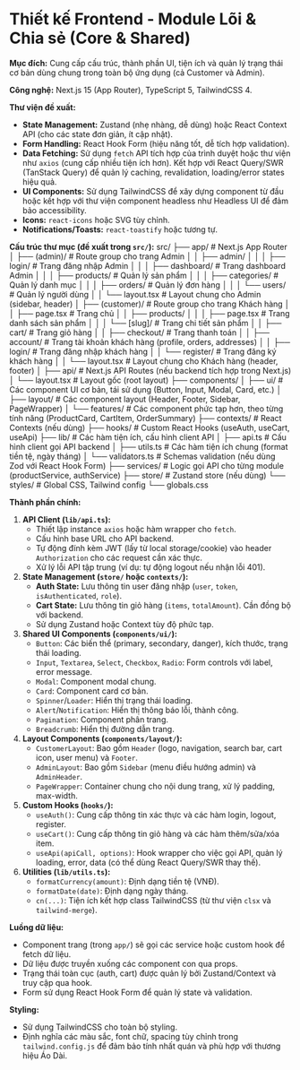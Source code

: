 # Thiết kế Frontend - Module Lõi & Chia sẻ (Core & Shared)

**Mục đích:** Cung cấp cấu trúc, thành phần UI, tiện ích và quản lý trạng thái cơ bản dùng chung trong toàn bộ ứng dụng (cả Customer và Admin).

**Công nghệ:** Next.js 15 (App Router), TypeScript 5, TailwindCSS 4.

**Thư viện đề xuất:**

- **State Management:** Zustand (nhẹ nhàng, dễ dùng) hoặc React Context API (cho các state đơn giản, ít cập nhật).
- **Form Handling:** React Hook Form (hiệu năng tốt, dễ tích hợp validation).
- **Data Fetching:** Sử dụng `fetch` API tích hợp của trình duyệt hoặc thư viện như `axios` (cung cấp nhiều tiện ích hơn). Kết hợp với React Query/SWR (TanStack Query) để quản lý caching, revalidation, loading/error states hiệu quả.
- **UI Components:** Sử dụng TailwindCSS để xây dựng component từ đầu hoặc kết hợp với thư viện component headless như Headless UI để đảm bảo accessibility.
- **Icons:** `react-icons` hoặc SVG tùy chỉnh.
- **Notifications/Toasts:** `react-toastify` hoặc tương tự.

**Cấu trúc thư mục (đề xuất trong `src/`):**
src/
├── app/                  # Next.js App Router
│   ├── (admin)/          # Route group cho trang Admin
│   │   ├── admin/
│   │   │   ├── login/      # Trang đăng nhập Admin
│   │   │   ├── dashboard/  # Trang dashboard Admin
│   │   │   ├── products/   # Quản lý sản phẩm
│   │   │   ├── categories/ # Quản lý danh mục
│   │   │   ├── orders/     # Quản lý đơn hàng
│   │   │   └── users/      # Quản lý người dùng
│   │   └── layout.tsx    # Layout chung cho Admin (sidebar, header)
│   ├── (customer)/       # Route group cho trang Khách hàng
│   │   ├── page.tsx      # Trang chủ
│   │   ├── products/
│   │   │   ├── page.tsx    # Trang danh sách sản phẩm
│   │   │   └── [slug]/     # Trang chi tiết sản phẩm
│   │   ├── cart/         # Trang giỏ hàng
│   │   ├── checkout/     # Trang thanh toán
│   │   ├── account/      # Trang tài khoản khách hàng (profile, orders, addresses)
│   │   ├── login/        # Trang đăng nhập khách hàng
│   │   └── register/     # Trang đăng ký khách hàng
│   │   └── layout.tsx    # Layout chung cho Khách hàng (header, footer)
│   ├── api/              # Next.js API Routes (nếu backend tích hợp trong Next.js)
│   └── layout.tsx        # Layout gốc (root layout)
├── components/
│   ├── ui/               # Các component UI cơ bản, tái sử dụng (Button, Input, Modal, Card, etc.)
│   ├── layout/           # Các component layout (Header, Footer, Sidebar, PageWrapper)
│   └── features/         # Các component phức tạp hơn, theo từng tính năng (ProductCard, CartItem, OrderSummary)
├── contexts/             # React Contexts (nếu dùng)
├── hooks/                # Custom React Hooks (useAuth, useCart, useApi)
├── lib/                  # Các hàm tiện ích, cấu hình client API
│   ├── api.ts            # Cấu hình client gọi API backend
│   ├── utils.ts          # Các hàm tiện ích chung (format tiền tệ, ngày tháng)
│   └── validators.ts     # Schemas validation (nếu dùng Zod với React Hook Form)
├── services/             # Logic gọi API cho từng module (productService, authService)
├── store/                # Zustand store (nếu dùng)
└── styles/               # Global CSS, Tailwind config
    └── globals.css

**Thành phần chính:**

1. **API Client (`lib/api.ts`):**
    - Thiết lập instance `axios` hoặc hàm wrapper cho `fetch`.
    - Cấu hình base URL cho API backend.
    - Tự động đính kèm JWT (lấy từ local storage/cookie) vào header `Authorization` cho các request cần xác thực.
    - Xử lý lỗi API tập trung (ví dụ: tự động logout nếu nhận lỗi 401).
2. **State Management (`store/` hoặc `contexts/`):**
    - **Auth State:** Lưu thông tin user đăng nhập (`user`, `token`, `isAuthenticated`, `role`).
    - **Cart State:** Lưu thông tin giỏ hàng (`items`, `totalAmount`). Cần đồng bộ với backend.
    - Sử dụng Zustand hoặc Context tùy độ phức tạp.
3. **Shared UI Components (`components/ui/`):**
    - `Button`: Các biến thể (primary, secondary, danger), kích thước, trạng thái loading.
    - `Input`, `Textarea`, `Select`, `Checkbox`, `Radio`: Form controls với label, error message.
    - `Modal`: Component modal chung.
    - `Card`: Component card cơ bản.
    - `Spinner`/`Loader`: Hiển thị trạng thái loading.
    - `Alert`/`Notification`: Hiển thị thông báo lỗi, thành công.
    - `Pagination`: Component phân trang.
    - `Breadcrumb`: Hiển thị đường dẫn trang.
4. **Layout Components (`components/layout/`):**
    - `CustomerLayout`: Bao gồm `Header` (logo, navigation, search bar, cart icon, user menu) và `Footer`.
    - `AdminLayout`: Bao gồm `Sidebar` (menu điều hướng admin) và `AdminHeader`.
    - `PageWrapper`: Container chung cho nội dung trang, xử lý padding, max-width.
5. **Custom Hooks (`hooks/`):**
    - `useAuth()`: Cung cấp thông tin xác thực và các hàm login, logout, register.
    - `useCart()`: Cung cấp thông tin giỏ hàng và các hàm thêm/sửa/xóa item.
    - `useApi(apiCall, options)`: Hook wrapper cho việc gọi API, quản lý loading, error, data (có thể dùng React Query/SWR thay thế).
6. **Utilities (`lib/utils.ts`):**
    - `formatCurrency(amount)`: Định dạng tiền tệ (VNĐ).
    - `formatDate(date)`: Định dạng ngày tháng.
    - `cn(...)`: Tiện ích kết hợp class TailwindCSS (từ thư viện `clsx` và `tailwind-merge`).

**Luồng dữ liệu:**

- Component trang (trong `app/`) sẽ gọi các service hoặc custom hook để fetch dữ liệu.
- Dữ liệu được truyền xuống các component con qua props.
- Trạng thái toàn cục (auth, cart) được quản lý bởi Zustand/Context và truy cập qua hook.
- Form sử dụng React Hook Form để quản lý state và validation.

**Styling:**

- Sử dụng TailwindCSS cho toàn bộ styling.
- Định nghĩa các màu sắc, font chữ, spacing tùy chỉnh trong `tailwind.config.js` để đảm bảo tính nhất quán và phù hợp với thương hiệu Áo Dài.
